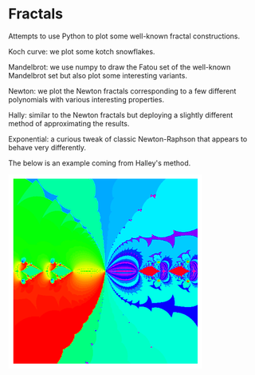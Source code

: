 # Fractals
Attempts to use Python to plot some well-known fractal constructions.

Koch curve: we plot some kotch snowflakes.

Mandelbrot: we use numpy to draw the Fatou set of the well-known Mandelbrot set but also plot some interesting variants.

Newton: we plot the Newton fractals corresponding to a few different polynomials with various interesting properties. 

Hally: similar to the Newton fractals but deploying a slightly different method of approximating the results. 

Exponential: a curious tweak of classic Newton-Raphson that appears to behave very differently.

The below is an example coming from Halley's method.

![Halley Fractal](https://github.com/MathmoBen/Fractals/blob/main/Halley.png)
